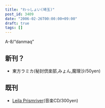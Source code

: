```yaml
---
title: "わっしょい(埼玉)"
post_id: 3409
date: "2006-02-26T00:00:00+09:00"
draft: true
tags: []
---
```



A-8/“danmaq”

## 新刊？



  * 東方ラミカ(秘封倶楽部,みょん,魔理沙/50yen)
## 既刊



  * [Leila Prismriver](https://danmaq.com/!/leila/)(音楽CD/300yen)
